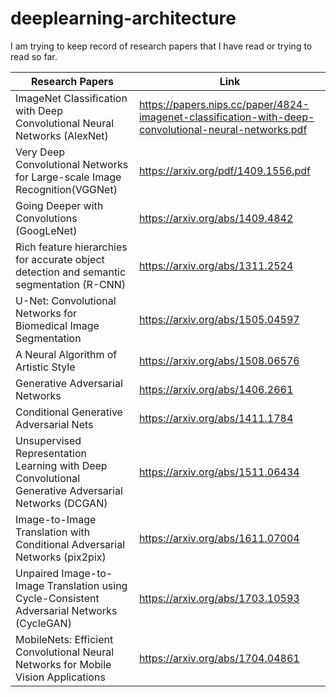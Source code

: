 # deeplearning-architecture
I am trying to keep record of research papers that I have read or trying to read so far.

| Research Papers  | Link  |
|---|---|
| ImageNet Classification with Deep Convolutional Neural Networks (AlexNet)  | https://papers.nips.cc/paper/4824-imagenet-classification-with-deep-convolutional-neural-networks.pdf  |
| Very Deep Convolutional Networks for Large-scale Image Recognition(VGGNet)  | https://arxiv.org/pdf/1409.1556.pdf  |
| Going Deeper with Convolutions (GoogLeNet)  | https://arxiv.org/abs/1409.4842  |
| Rich feature hierarchies for accurate object detection and semantic segmentation (R-CNN)  |  https://arxiv.org/abs/1311.2524 |
| U-Net: Convolutional Networks for Biomedical Image Segmentation |  https://arxiv.org/abs/1505.04597 |
| A Neural Algorithm of Artistic Style  | https://arxiv.org/abs/1508.06576  |
| Generative Adversarial Networks  |  https://arxiv.org/abs/1406.2661 |
| Conditional Generative Adversarial Nets | https://arxiv.org/abs/1411.1784 |
| Unsupervised Representation Learning with Deep Convolutional Generative Adversarial Networks (DCGAN) | https://arxiv.org/abs/1511.06434 |
| Image-to-Image Translation with Conditional Adversarial Networks (pix2pix) | https://arxiv.org/abs/1611.07004 |
| Unpaired Image-to-Image Translation using Cycle-Consistent Adversarial Networks (CycleGAN) | https://arxiv.org/abs/1703.10593 |
| MobileNets: Efficient Convolutional Neural Networks for Mobile Vision Applications | https://arxiv.org/abs/1704.04861	|




